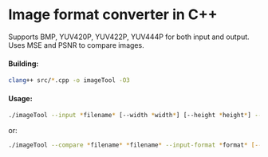 # Image format converter in C++

Supports BMP, YUV420P, YUV422P, YUV444P for both input and output.
Uses MSE and PSNR to compare images.

#### Building:

```bash
clang++ src/*.cpp -o imageTool -O3
```

#### Usage:

```bash
./imageTool --input *filename* [--width *width*] [--height *height*] --output *filename* --input-format *format* --output-format *format* [--compare-results] [--grayscale] [--downsample *coefficient*] [--upsample *coefficient*] [--ignore-dimensions]
```

or:

```bash
./imageTool --compare *filename* *filename* --input-format *format* [--ignore-dimensions]
```
